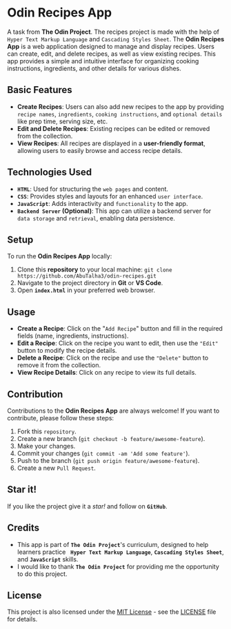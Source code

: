# Odin Recipes App
A task from **The Odin Project**. The recipes project is made with the help of `Hyper Text Markup Language` and `Cascading Styles Sheet`. The **Odin Recipes App** is a web application designed to manage and display recipes. Users can create, edit, and delete recipes, as well as view existing recipes. This app provides a simple and intuitive interface for organizing cooking instructions, ingredients, and other details for various dishes.

## Basic Features

- **Create Recipes**: Users can also add new recipes to the app by providing `recipe names`, `ingredients`, `cooking instructions`, and `optional details` like prep time, serving size, etc.
- **Edit and Delete Recipes**: Existing recipes can be edited or removed from the collection.
- **View Recipes**: All recipes are displayed in a **user-friendly format**, allowing users to easily browse and access recipe details.

## Technologies Used

- **`HTML`**: Used for structuring the `web pages` and content.
- **`CSS`**: Provides styles and layouts for an enhanced `user interface`.
- **`JavaScript`**: Adds interactivity and `functionality` to the app.
- **`Backend Server` (Optional)**: This app can utilize a backend server for `data storage` and `retrieval`, enabling data persistence.

## Setup

To run the **Odin Recipes App** locally:

1. Clone this **repository** to your local machine: `git clone https://github.com/AbuTalha3/odin-recipes.git`
2. Navigate to the project directory in **Git** or **VS Code**.
3. Open **`index.html`** in your preferred web browser.

## Usage

- **Create a Recipe**: Click on the "`Add Recipe`" button and fill in the required fields (name, ingredients, instructions).
- **Edit a Recipe**: Click on the recipe you want to edit, then use the `"Edit"` button to modify the recipe details.
- **Delete a Recipe**: Click on the recipe and use the `"Delete"` button to remove it from the collection.
- **View Recipe Details**: Click on any recipe to view its full details.

## Contribution

Contributions to the **Odin Recipes App** are always welcome! If you want to contribute, please follow these steps:

1. Fork this `repository`.
2. Create a new branch (`git checkout -b feature/awesome-feature`).
3. Make your changes.
4. Commit your changes (`git commit -am 'Add some feature'`).
5. Push to the branch (`git push origin feature/awesome-feature`).
6. Create a new `Pull Request`.

## Star it!
If you like the project give it a *star!* and follow on **`GitHub`**.

## Credits

- This app is part of **`The Odin Project`**'s curriculum, designed to help learners practice **` Hyper Text Markup Language`**, **`Cascading Styles Sheet`**, and **`JavaScript`** skills.
- I would like to thank **`The Odin Project`** for providing me the opportunity to do this project.
## License

This project is also licensed under the [MIT License](https://opensource.org/licenses/MIT) - see the [LICENSE](LICENSE) file for details.

